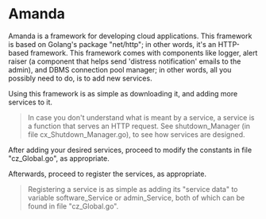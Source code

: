 # Amanda

Amanda is a framework for developing cloud applications. This framework is based on Golang's package "net/http"; in other words, it's an HTTP-based framework. This framework comes with components like logger, alert raiser (a component that helps send 'distress notification' emails to the admin), and DBMS connection pool manager; in other words, all you possibly need to do, is to add new services.



Using this framework is as simple as downloading it, and adding more services to it.

> In case you don't understand what is meant by a service, a service is a function that serves an HTTP request. See shutdown\_Manager (in file cx\_Shutdown\_Manager.go), to see how services are designed.



After adding your desired services, proceed to modify the constants in file "cz\_Global.go", as appropriate.

Afterwards, proceed to register the services, as appropriate. 

> Registering a service is as simple as adding its "service data" to variable software\_Service or admin\_Service, both of which can be found in file "cz\_Global.go".